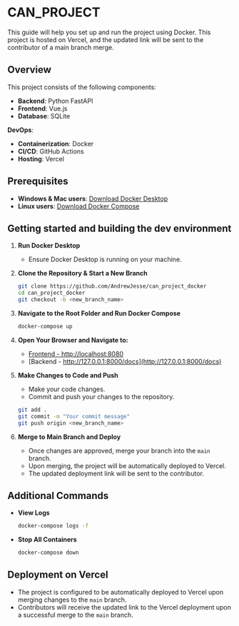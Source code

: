 # CAN_PROJECT
This guide will help you set up and run the project using Docker. This project is hosted on Vercel, and the updated link will be sent to the contributor of a main branch merge.

## Overview
This project consists of the following components:
- **Backend**: Python FastAPI
- **Frontend**: Vue.js
- **Database**: SQLite

**DevOps**:
- **Containerization**: Docker
- **CI/CD**: GitHub Actions
- **Hosting**: Vercel

## Prerequisites
- **Windows & Mac users**: [Download Docker Desktop](https://docs.docker.com/get-docker/)
- **Linux users**: [Download Docker Compose](https://docs.docker.com/compose/install/)

## Getting started and building the dev environment
1. **Run Docker Desktop**
   - Ensure Docker Desktop is running on your machine.

2. **Clone the Repository & Start a New Branch**
   ```bash
   git clone https://github.com/AndrewJesse/can_project_docker
   cd can_project_docker
   git checkout -b <new_branch_name>
   ```

3. **Navigate to the Root Folder and Run Docker Compose**
   ```bash
   docker-compose up
   ```

4. **Open Your Browser and Navigate to:**
   - [Frontend - http://localhost:8080](http://localhost:8080)
   - [Backend - http://127.0.0.1:8000/docs](http://127.0.0.1:8000/docs)

5. **Make Changes to Code and Push**
   - Make your code changes.
   - Commit and push your changes to the repository.
   ```bash
   git add .
   git commit -m "Your commit message"
   git push origin <new_branch_name>
   ```

6. **Merge to Main Branch and Deploy**
   - Once changes are approved, merge your branch into the `main` branch.
   - Upon merging, the project will be automatically deployed to Vercel.
   - The updated deployment link will be sent to the contributor.

## Additional Commands

- **View Logs**
  ```bash
  docker-compose logs -f
  ```

- **Stop All Containers**
  ```bash
  docker-compose down
  ```

## Deployment on Vercel
- The project is configured to be automatically deployed to Vercel upon merging changes to the `main` branch.
- Contributors will receive the updated link to the Vercel deployment upon a successful merge to the `main` branch.
